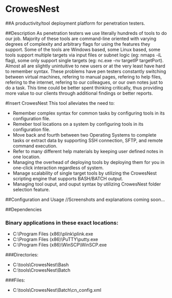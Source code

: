 # CrowesNest
##A productivity/tool deployment platform for penetration testers.

##Description
As penetration testers we use literally hundreds of tools to do our job. Majority of these tools are command-line oriented with varying degrees of complexity and arbitrary flags for using the features they support. Some of the tools are Windows based, some Linux based, some tools support multiple targets via input files or subnet logic (eg: nmaps -iL flag), some only support single targets (eg: nc.exe -nv targetIP targetPort). Almost all are slightly unintuitive to new users or at the very least have hard to remember syntax. These problems have pen testers constantly switching between virtual machines, refering to manual pages, refering to help files, refering to the internet, refering to our colleagues, or our own notes just to do a task. This time could be better spent thinking critically, thus providing more value to our clients through additional findings or better reports.

#Insert CrowesNest 
This tool alleviates the need to:
* Remember complex syntax for common tasks by configuring tools in its configuration file.
* Remeber tool locations on a system by configuring tools in its configuration file.
* Move back and fourth between two Operating Systems to complete tasks or extract data by supporting SSH connection, SFTP, and remote command execution.
* Refer to many different help materials by keeping user defined notes in one location.
* Managing the overhead of deploying tools by deploying them for you in one-click interaction regardless of system.
* Manage scalability of single target tools by utilizing the CrowesNest scripting engine that supports BASH/BATCH output.
* Managing tool ouput, and ouput syntax by utilizing CrowesNest folder selection feature.

##Configuration and Usage
//Screenshots and explanations coming soon...



##Dependencies

### Binary applications in these exact locations:
* C:\Program Files (x86)\plink\plink.exe
* C:\Program Files (x86)\PuTTY\putty.exe
* C:\Program Files (x86)\WinSCP\WinSCP.exe

###Directories:
* C:\tools\CrowesNest\Bash
* C:\tools\CrowesNest\Batch

###Files:
* C:\tools\CrowesNest\Batch\cn_config.xml

